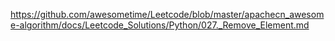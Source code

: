 https://github.com/awesometime/Leetcode/blob/master/apachecn_awesome-algorithm/docs/Leetcode_Solutions/Python/027._Remove_Element.md
